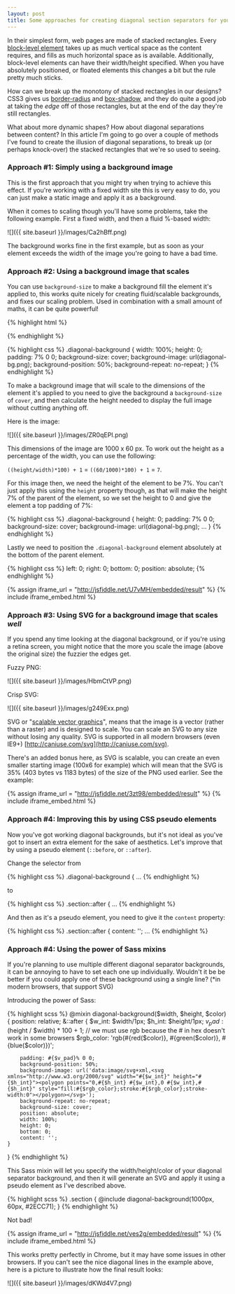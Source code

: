 ```yaml
---
layout: post
title: Some approaches for creating diagonal section separators for your website
---
```


In their simplest form, web pages are made of stacked rectangles. Every [block-level element](https://developer.mozilla.org/en-US/docs/Web/HTML/Block-level_elements) takes up as much vertical space as the content requires, and fills as much horizontal space as is available. Additionally, block-level elements can have their width/height specified. When you have absolutely positioned, or floated elements this changes a bit but the rule pretty much sticks.

<!-- more -->

How can we break up the monotony of stacked rectangles in our designs? CSS3 gives us [border-radius](https://developer.mozilla.org/en-US/docs/Web/CSS/border-radius) and [box-shadow](https://developer.mozilla.org/en-US/docs/Web/CSS/box-shadow), and they do quite a good job at taking the *edge* off of those rectangles, but at the end of the day they're still rectangles.

What about more dynamic shapes? How about diagonal separations between content? In this article I'm going to go over a couple of methods I've found to create the illusion of diagonal separations, to break up (or perhaps knock-over) the stacked rectangles that we're so used to seeing.


### Approach #1: Simply using a background image

This is the first approach that you might try when trying to achieve this effect. If you're working with a fixed width site this is very easy to do, you can just make a static image and apply it as a background.

When it comes to scaling though you'll have some problems, take the following example. First a fixed width, and then a fluid %-based width:

![]({{ site.baseurl }}/images/Ca2hBff.png)

The background works fine in the first example, but as soon as your element exceeds the width of the image you're going to have a bad time.

### Approach #2: Using a background image that scales

You can use `background-size` to make a background fill the element it's applied to, this works quite nicely for creating fluid/scalable backgrounds, and fixes our scaling problem. Used in combination with a small amount of maths, it can be quite powerful!

{% highlight html %}
<div class="diagonal-background">
    <!-- this is an empty element -->
</div>
{% endhighlight %}

{% highlight css %}
.diagonal-background {
    width: 100%;
    height: 0;
    padding: 7% 0 0;
    background-size: cover;
    background-image: url(diagonal-bg.png);
    background-position: 50%;
    background-repeat: no-repeat;
}
{% endhighlight %}

To make a background image that will scale to the dimensions of the element it's applied to you need to give the background a `background-size` of `cover`, and then calculate the height needed to display the full image without cutting anything off.

Here is the image:

![]({{ site.baseurl }}/images/ZR0qEPI.png)

This dimensions of the image are 1000 x 60 px. To work out the height as a percentage of the width, you can use the following:

`((height/width)*100) + 1` = `((60/1000)*100) + 1` = `7`.

For this image then, we need the height of the element to be 7%. You can't just apply this using the `height` property though, as that will make the height 7% of the parent of the element, so we set the height to 0 and give the element a top padding of 7%:

{% highlight css %}
.diagonal-background {
    height: 0;
    padding: 7% 0 0;
    background-size: cover;
    background-image: url(diagonal-bg.png);
    ...
}
{% endhighlight %}

Lastly we need to position the `.diagonal-background` element absolutely at the bottom of the parent element.

{% highlight css %}
    left: 0;
    right: 0;
    bottom: 0;
    position: absolute;
{% endhighlight %}

{% assign iframe_url = "http://jsfiddle.net/U7vMH/embedded/result" %}
{% include iframe_embed.html %}

### Approach #3: Using SVG for a background image that scales _well_

If you spend any time looking at the diagonal background, or if you're using a retina screen, you might notice that the more you scale the image (above the original size) the fuzzier the edges get.

Fuzzy PNG:

![]({{ site.baseurl }}/images/HbmCtVP.png)

Crisp SVG:

![]({{ site.baseurl }}/images/g249Exx.png)

SVG or "[scalable vector graphics](http://en.wikipedia.org/wiki/Scalable_Vector_Graphics)", means that the image is a vector (rather than a raster) and is designed to scale. You can scale an SVG to any size without losing any quality. SVG is supported in all modern browsers (even IE9+) [http://caniuse.com/svg](http://caniuse.com/svg).

There's an added bonus here, as SVG is scalable, you can create an even smaller starting image (100x6 for example) which will mean that the SVG is 35% (403 bytes vs 1183 bytes) of the size of the PNG used earlier. See the example:

{% assign iframe_url = "http://jsfiddle.net/3zt98/embedded/result" %}
{% include iframe_embed.html %}

### Approach #4: Improving this by using CSS pseudo elements

Now you've got working diagonal backgrounds, but it's not ideal as you've got to insert an extra element for the sake of aesthetics. Let's improve that by using a pseudo element (`::before`, or `::after`).

Change the selector from

{% highlight css %}
.diagonal-background {
    ...
{% endhighlight %}

to

{% highlight css %}
.section::after {
    ...
{% endhighlight %}

And then as it's a pseudo element, you need to give it the `content` property:

{% highlight css %}
.section::after {
    content: '';
    ...
{% endhighlight %}


### Approach #4: Using the power of Sass mixins

If you're planning to use multiple different diagonal separator backgrounds, it can be annoying to have to set each one up individually. Wouldn't it be be better if you could apply one of these background using a single line? (*in modern browsers, that support SVG)


Introducing the power of Sass:

{% highlight scss %}
@mixin diagonal-background($width, $height, $color) {
    position: relative;
    &::after {
        $w_int: $width/1px;
        $h_int: $height/1px;
        $v_pad: ($height / $width) * 100 + 1;
        // we must use rgb because the # in hex doesn't work in some browsers
        $rgb_color: 'rgb(#{red($color)}, #{green($color)}, #{blue($color)})';

        padding: #{$v_pad}% 0 0;
        background-position: 50%;
        background-image: url('data:image/svg+xml,<svg xmlns="http://www.w3.org/2000/svg" width="#{$w_int}" height="#{$h_int}"><polygon points="0,#{$h_int} #{$w_int},0 #{$w_int},#{$h_int}" style="fill:#{$rgb_color};stroke:#{$rgb_color};stroke-width:0"></polygon></svg>');
        background-repeat: no-repeat;
        background-size: cover;
        position: absolute;
        width: 100%;
        height: 0;
        bottom: 0;
        content: '';
    }
}
{% endhighlight %}

This Sass mixin will let you specify the width/height/color of your diagonal separator background, and then it will generate an SVG and apply it using a pseudo element as I've described above.

{% highlight scss %}
.section {
    @include diagonal-background(1000px, 60px, #2ECC71);
}
{% endhighlight %}

Not bad!

{% assign iframe_url = "http://jsfiddle.net/ves2g/embedded/result" %}
{% include iframe_embed.html %}

This works pretty perfectly in Chrome, but it may have some issues in other browsers. If you can't see the nice diagonal lines in the example above, here is a picture to illustrate how the final result looks:

![]({{ site.baseurl }}/images/dKWd4V7.png)
